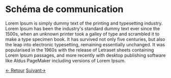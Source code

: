 # Schéma de communication

Lorem Ipsum is simply dummy text of the printing and typesetting industry. Lorem Ipsum has been the industry's standard dummy text ever since the 1500s, when an unknown printer took a galley of type and scrambled it to make a type specimen book. It has survived not only five centuries, but also the leap into electronic typesetting, remaining essentially unchanged. It was popularised in the 1960s with the release of Letraset sheets containing Lorem Ipsum passages, and more recently with desktop publishing software like Aldus PageMaker including versions of Lorem Ipsum.

<div class="navBlock">
	<a href="#/esante/esante_flux?id=les-différents-flux" class="navContent">&lt;- Retour</a>
	<a href="#/couloirs/couloir_his?id=couloir-his" class="navContent">Suivant-&gt;</a>
</div>